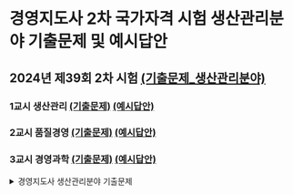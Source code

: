 경영지도사 2차 국가자격 시험 생산관리분야 기출문제 및 예시답안
=============================================================

2024년 제39회 2차 시험 [(기출문제_생산관리분야)](./기출문제.md#39회_생산관리분야)
----------------------
### 1교시 생산관리 [(기출문제)](./기출문제.md#39회_생산관리) [(예시답안)](./예시답안.md#생산관리_문제1_예시답안)
### 2교시 품질경영 [(기출문제)](./기출문제.md#39회_품질경영) [(예시답안)](./예시답안.md#품질경영_문제1_예시답안)
### 3교시 경영과학 [(기출문제)](./기출문제.md#39회_경영과학) [(예시답안)](./예시답안.md#경영과학_문제1_예시답안)


<details>
  <summary>경영지도사 생산관리분야 기출문제</summary>
  <ol>
    <li>
      <a href="#about-the-project">제 39회 2차 시험</a>
      <ul>
        <li><a href="#built-with">생산관리</a></li>
        <ul>
          <li><a href="./기출문제.md#39회_생산관리">(기출문제)</a></li>
          <li><a href="./예시답안.md#생산관리_문제1_예시답안">(예시답안)</a></li>
        </ul>
      </ul>
      <ul>
        <li><a href="#built-with">품질경영</a></li>
        <ul>
          <li><a href="./기출문제.md#39회_품질경영">(기출문제)</a></li>
          <li><a href="./예시답안.md#품질경영_문제1_예시답안">(예시답안)</a></li>
      </ul>
      <ul>
        <li><a href="#built-with">경영과학</a></li>
        <ul>
          <li><a href="./기출문제.md#39회_경영과학">(기출문제)</a></li>
          <li><a href="./예시답안.md#경영과학_문제1_예시답안">(예시답안)</a></li>
      </ul>
    </li>
    <li>
      <a href="#getting-started">Getting Started</a>
      <ul>
        <li><a href="#prerequisites">Prerequisites</a></li>
        <li><a href="#installation">Installation</a></li>
      </ul>
    </li>
    <li><a href="#usage">Usage</a></li>
    <li><a href="#roadmap">Roadmap</a></li>
    <li><a href="#contributing">Contributing</a></li>
    <li><a href="#license">License</a></li>
    <li><a href="#contact">Contact</a></li>
    <li><a href="#acknowledgments">Acknowledgments</a></li>
  </ol>
</details>
